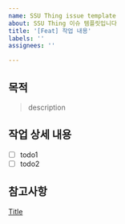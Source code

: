 ```yaml
---
name: SSU Thing issue template
about: SSU Thing 이슈 템플릿입니다
title: '[Feat] 작업 내용'
labels: ''
assignees: ''

---
```


## 목적

> description 

## 작업 상세 내용

- [ ] todo1
- [ ] todo2

## 참고사항
[Title](link)
